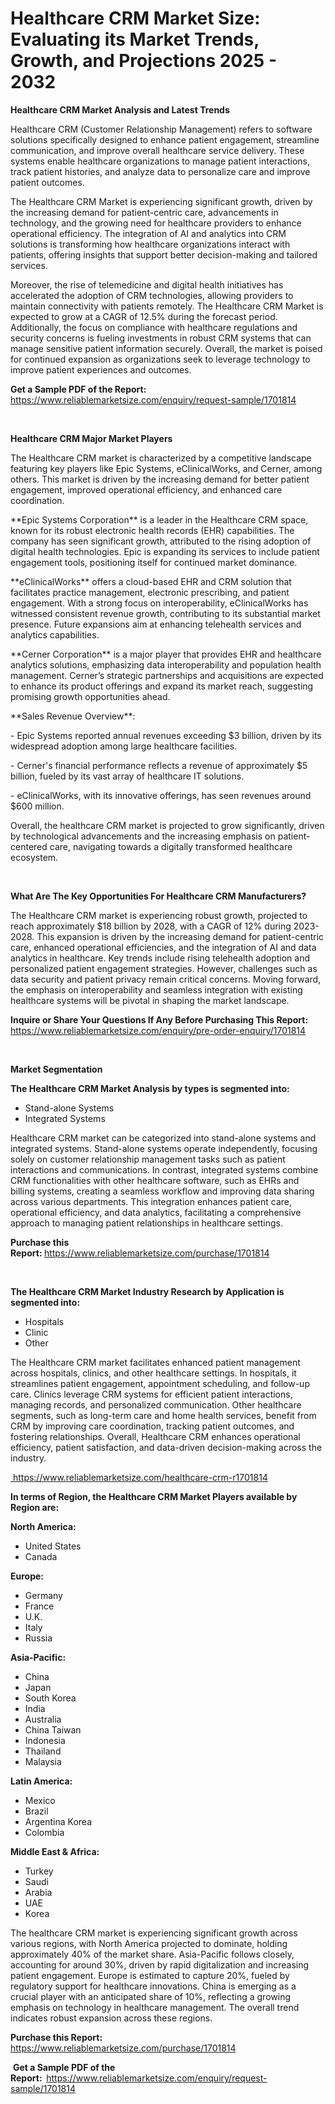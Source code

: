 <p><h1>Healthcare CRM Market Size: Evaluating its Market Trends, Growth, and Projections 2025 - 2032</h1></p><p><strong>Healthcare CRM Market Analysis and Latest Trends</strong></p>
<p><p>Healthcare CRM (Customer Relationship Management) refers to software solutions specifically designed to enhance patient engagement, streamline communication, and improve overall healthcare service delivery. These systems enable healthcare organizations to manage patient interactions, track patient histories, and analyze data to personalize care and improve patient outcomes.</p><p>The Healthcare CRM Market is experiencing significant growth, driven by the increasing demand for patient-centric care, advancements in technology, and the growing need for healthcare providers to enhance operational efficiency. The integration of AI and analytics into CRM solutions is transforming how healthcare organizations interact with patients, offering insights that support better decision-making and tailored services.</p><p>Moreover, the rise of telemedicine and digital health initiatives has accelerated the adoption of CRM technologies, allowing providers to maintain connectivity with patients remotely. The Healthcare CRM Market is expected to grow at a CAGR of 12.5% during the forecast period. Additionally, the focus on compliance with healthcare regulations and security concerns is fueling investments in robust CRM systems that can manage sensitive patient information securely. Overall, the market is poised for continued expansion as organizations seek to leverage technology to improve patient experiences and outcomes.</p></p>
<p><strong>Get a Sample PDF of the Report:&nbsp;</strong> <a href="https://www.reliablemarketsize.com/enquiry/request-sample/1701814?utm_campaign=2480&utm_medium=2&utm_source=Github&utm_content=ia&utm_term=12042025&utm_id=healthcare-crm">https://www.reliablemarketsize.com/enquiry/request-sample/1701814</a></p>
<p>&nbsp;</p>
<p><strong>Healthcare CRM Major Market Players</strong></p>
<p><p>The Healthcare CRM market is characterized by a competitive landscape featuring key players like Epic Systems, eClinicalWorks, and Cerner, among others. This market is driven by the increasing demand for better patient engagement, improved operational efficiency, and enhanced care coordination.</p><p>**Epic Systems Corporation** is a leader in the Healthcare CRM space, known for its robust electronic health records (EHR) capabilities. The company has seen significant growth, attributed to the rising adoption of digital health technologies. Epic is expanding its services to include patient engagement tools, positioning itself for continued market dominance.</p><p>**eClinicalWorks** offers a cloud-based EHR and CRM solution that facilitates practice management, electronic prescribing, and patient engagement. With a strong focus on interoperability, eClinicalWorks has witnessed consistent revenue growth, contributing to its substantial market presence. Future expansions aim at enhancing telehealth services and analytics capabilities.</p><p>**Cerner Corporation** is a major player that provides EHR and healthcare analytics solutions, emphasizing data interoperability and population health management. Cerner’s strategic partnerships and acquisitions are expected to enhance its product offerings and expand its market reach, suggesting promising growth opportunities ahead.</p><p>**Sales Revenue Overview**: </p><p>- Epic Systems reported annual revenues exceeding $3 billion, driven by its widespread adoption among large healthcare facilities.</p><p>- Cerner's financial performance reflects a revenue of approximately $5 billion, fueled by its vast array of healthcare IT solutions.</p><p>- eClinicalWorks, with its innovative offerings, has seen revenues around $600 million.</p><p>Overall, the healthcare CRM market is projected to grow significantly, driven by technological advancements and the increasing emphasis on patient-centered care, navigating towards a digitally transformed healthcare ecosystem.</p></p>
<p>&nbsp;</p>
<p><strong>What Are The Key Opportunities For Healthcare CRM Manufacturers?</strong></p>
<p><p>The Healthcare CRM market is experiencing robust growth, projected to reach approximately $18 billion by 2028, with a CAGR of 12% during 2023-2028. This expansion is driven by the increasing demand for patient-centric care, enhanced operational efficiencies, and the integration of AI and data analytics in healthcare. Key trends include rising telehealth adoption and personalized patient engagement strategies. However, challenges such as data security and patient privacy remain critical concerns. Moving forward, the emphasis on interoperability and seamless integration with existing healthcare systems will be pivotal in shaping the market landscape.</p></p>
<p><strong>Inquire or Share Your Questions If Any Before Purchasing This Report:</strong> <a href="https://www.reliablemarketsize.com/enquiry/pre-order-enquiry/1701814?utm_campaign=2480&utm_medium=2&utm_source=Github&utm_content=ia&utm_term=12042025&utm_id=healthcare-crm">https://www.reliablemarketsize.com/enquiry/pre-order-enquiry/1701814</a></p>
<p>&nbsp;</p>
<p><strong>Market Segmentation</strong></p>
<p><strong>The Healthcare CRM Market Analysis by types is segmented into:</strong></p>
<p><ul><li>Stand-alone Systems</li><li>Integrated Systems</li></ul></p>
<p><p>Healthcare CRM market can be categorized into stand-alone systems and integrated systems. Stand-alone systems operate independently, focusing solely on customer relationship management tasks such as patient interactions and communications. In contrast, integrated systems combine CRM functionalities with other healthcare software, such as EHRs and billing systems, creating a seamless workflow and improving data sharing across various departments. This integration enhances patient care, operational efficiency, and data analytics, facilitating a comprehensive approach to managing patient relationships in healthcare settings.</p></p>
<p><strong>Purchase this Report:&nbsp;</strong><a href="https://www.reliablemarketsize.com/purchase/1701814?utm_campaign=2480&utm_medium=2&utm_source=Github&utm_content=ia&utm_term=12042025&utm_id=healthcare-crm">https://www.reliablemarketsize.com/purchase/1701814</a></p>
<p>&nbsp;</p>
<p><strong>The Healthcare CRM Market Industry Research by Application is segmented into:</strong></p>
<p><ul><li>Hospitals</li><li>Clinic</li><li>Other</li></ul></p>
<p><p>The Healthcare CRM market facilitates enhanced patient management across hospitals, clinics, and other healthcare settings. In hospitals, it streamlines patient engagement, appointment scheduling, and follow-up care. Clinics leverage CRM systems for efficient patient interactions, managing records, and personalized communication. Other healthcare segments, such as long-term care and home health services, benefit from CRM by improving care coordination, tracking patient outcomes, and fostering relationships. Overall, Healthcare CRM enhances operational efficiency, patient satisfaction, and data-driven decision-making across the industry.</p></p>
<p><a href="https://www.reliablemarketsize.com/healthcare-crm-r1701814?utm_campaign=2480&utm_medium=2&utm_source=Github&utm_content=ia&utm_term=12042025&utm_id=healthcare-crm">&nbsp;https://www.reliablemarketsize.com/healthcare-crm-r1701814</a></p>
<p><strong>In terms of Region, the Healthcare CRM Market Players available by Region are:</strong></p>
<p>
    <p> <strong> North America: </strong>
        <ul>
            <li>United States</li>
            <li>Canada</li>
        </ul>
        </p> 
    <p> <strong> Europe: </strong>
        <ul>
            <li>Germany</li>
            <li>France</li>
            <li>U.K.</li>
            <li>Italy</li>
            <li>Russia</li>
        </ul>
        </p> 
    <p> <strong> Asia-Pacific: </strong>
        <ul>
            <li>China</li>
            <li>Japan</li>
            <li>South Korea</li>
            <li>India</li>
            <li>Australia</li>
            <li>China Taiwan</li>
            <li>Indonesia</li>
            <li>Thailand</li>
            <li>Malaysia</li>
        </ul>
        </p> 
    <p> <strong> Latin America: </strong>
        <ul>
            <li>Mexico</li>
            <li>Brazil</li>
            <li>Argentina Korea</li>
            <li>Colombia</li>
        </ul>
        </p> 
    <p> <strong> Middle East & Africa: </strong>
        <ul>
            <li>Turkey</li>
            <li>Saudi</li>
            <li>Arabia</li>
            <li>UAE</li>
            <li>Korea</li>
        </ul>
    </p>
    </p>
<p><p>The healthcare CRM market is experiencing significant growth across various regions, with North America projected to dominate, holding approximately 40% of the market share. Asia-Pacific follows closely, accounting for around 30%, driven by rapid digitalization and increasing patient engagement. Europe is estimated to capture 20%, fueled by regulatory support for healthcare innovations. China is emerging as a crucial player with an anticipated share of 10%, reflecting a growing emphasis on technology in healthcare management. The overall trend indicates robust expansion across these regions.</p></p>
<p><strong>Purchase this Report: </strong><a href="https://www.reliablemarketsize.com/purchase/1701814?utm_campaign=2480&utm_medium=2&utm_source=Github&utm_content=ia&utm_term=12042025&utm_id=healthcare-crm">https://www.reliablemarketsize.com/purchase/1701814</a></p>
<p>&nbsp;<strong>Get a Sample PDF of the Report:&nbsp;&nbsp;</strong><a href="https://www.reliablemarketsize.com/enquiry/request-sample/1701814?utm_campaign=2480&utm_medium=2&utm_source=Github&utm_content=ia&utm_term=12042025&utm_id=healthcare-crm">https://www.reliablemarketsize.com/enquiry/request-sample/1701814</a></p>
<p><strong></strong></p>
<p><p></p><p></p><p></p></p>